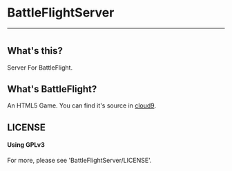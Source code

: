 # BattleFlightServer
---
# 
## What's this?
Server For BattleFlight.
## 
## What's BattleFlight?
An HTML5 Game.
You can find it's source in [cloud9](https://ide.c9.io/kitekki/battle_flight).
## 
## LICENSE
#### Using GPLv3
For more, please see 'BattleFlightServer/LICENSE'.
